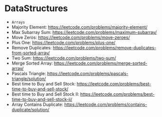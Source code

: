 # DataStructures
- `Arrays`
- Majority Element: https://leetcode.com/problems/majority-element/
- Max Subarray Sum: https://leetcode.com/problems/maximum-subarray/
- Move Zeros: https://leetcode.com/problems/move-zeroes/
- Plus One: https://leetcode.com/problems/plus-one/
- Remove Duplicates: https://leetcode.com/problems/remove-duplicates-from-sorted-array/
- Two Sum: https://leetcode.com/problems/two-sum/
- Merge Sorted Array: https://leetcode.com/problems/merge-sorted-array/
- Pascals Triangle: https://leetcode.com/problems/pascals-triangle/solution/ 
- Best time to Buy and Sell Stock: https://leetcode.com/problems/best-time-to-buy-and-sell-stock/
- Best time to Buy and Sell Stock II: https://leetcode.com/problems/best-time-to-buy-and-sell-stock-ii/
- Array Contains Duplicate: https://leetcode.com/problems/contains-duplicate/solution/ 
